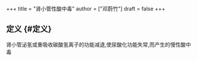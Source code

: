 +++
title = "肾小管性酸中毒"
author = ["邓蔚竹"]
draft = false
+++

## 定义 {#定义}

肾小管泌氢或重吸收碳酸氢离子的功能减退,使尿酸化功能失常,而产生的慢性酸中毒